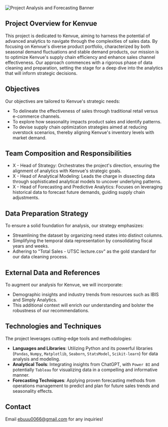 ![Project Analysis and Forecasting Banner](https://theindustry.beauty/wp-content/uploads/2022/09/kenvue.jpg)

## Project Overview for Kenvue

This project is dedicated to Kenvue, aiming to harness the potential of advanced analytics to navigate through the complexities of sales data. By focusing on Kenvue's diverse product portfolio, characterized by both seasonal demand fluctuations and stable demand products, our mission is to optimize Kenvue's supply chain efficiency and enhance sales channel effectiveness. Our approach commences with a rigorous phase of data cleaning and preparation, setting the stage for a deep dive into the analytics that will inform strategic decisions.

## Objectives

Our objectives are tailored to Kenvue's strategic needs:
- To delineate the effectiveness of sales through traditional retail versus e-commerce channels.
- To explore how seasonality impacts product sales and identify patterns.
- To devise supply chain optimization strategies aimed at reducing overstock scenarios, thereby aligning Kenvue's inventory levels with market demand.

## Team Composition and Responsibilities

- X - Head of Strategy: Orchestrates the project's direction, ensuring the alignment of analytics with Kenvue's strategic goals.
- X - Head of Analytical Modeling: Leads the charge in dissecting data through sophisticated analytical models to uncover underlying patterns.
- X - Head of Forecasting and Predictive Analytics: Focuses on leveraging historical data to forecast future demands, guiding supply chain adjustments.

## Data Preparation Strategy

To ensure a solid foundation for analysis, our strategy emphasizes:
- Streamlining the dataset by organizing need states into distinct columns.
- Simplifying the temporal data representation by consolidating fiscal years and weeks.
- Adhering to "Total Sales - UTSC lecture.csv" as the gold standard for our data cleaning process.

## External Data and References

To augment our analysis for Kenvue, we will incorporate:
- Demographic insights and industry trends from resources such as IBIS and Simply Analytics.
- This additional context will enrich our understanding and bolster the robustness of our recommendations.

## Technologies and Techniques

The project leverages cutting-edge tools and methodologies:
- **Languages and Libraries**: Utilizing Python and its powerful libraries (`Pandas`, `Numpy`, `Matplotlib`, `Seaborn`, `StatsModel`, `Scikit-learn`) for data analysis and modeling.
- **Analytical Tools**: Integrating insights from ChatGPT, with `Power BI` and potentially `Tableau` for visualizing data in a compelling and informative manner.
- **Forecasting Techniques**: Applying proven forecasting methods from operations management to predict and plan for future sales trends and seasonality effects.

## Contact 

Email ebuuu0066@gmail.com for any inquiries!
